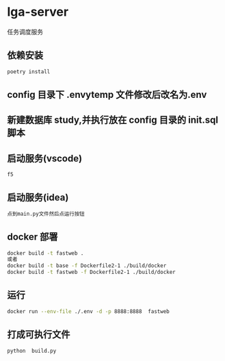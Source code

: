 # lga-server

任务调度服务

## 依赖安装

```bash
poetry install
```

## config 目录下 .envytemp 文件修改后改名为.env

## 新建数据库 study,并执行放在 config 目录的 init.sql 脚本

## 启动服务(vscode)

```bash
f5
```

## 启动服务(idea)

```bash
点到main.py文件然后点运行按钮
```

## docker 部署

```bash
docker build -t fastweb .
或者
docker build -t base -f Dockerfile2-1 ./build/docker
docker build -t fastweb -f Dockerfile2-1 ./build/docker
```

## 运行

```bash
docker run --env-file ./.env -d -p 8888:8888  fastweb
```

## 打成可执行文件

```bash
python  build.py
```
